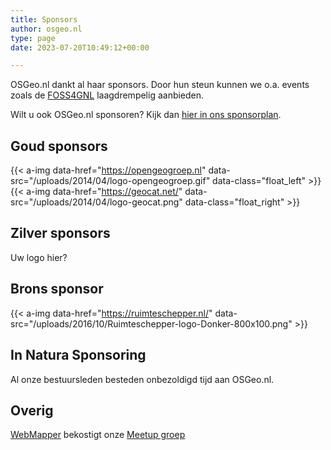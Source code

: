 ```yaml
---
title: Sponsors
author: osgeo.nl
type: page
date: 2023-07-20T10:49:12+00:00

---
```

OSGeo.nl dankt al haar sponsors. 
Door hun steun kunnen we o.a. events zoals de [FOSS4GNL][1] laagdrempelig aanbieden.

Wilt u ook OSGeo.nl sponsoren? Kijk dan [hier in ons sponsorplan][2].

## Goud sponsors

{{< a-img data-href="https://opengeogroep.nl" data-src="/uploads/2014/04/logo-opengeogroep.gif" data-class="float_left" >}}
{{< a-img data-href="https://geocat.net/" data-src="/uploads/2014/04/logo-geocat.png" data-class="float_right" >}}

## Zilver sponsors

Uw logo hier?

## Brons sponsor

{{< a-img data-href="https://ruimteschepper.nl/" data-src="/uploads/2016/10/Ruimteschepper-logo-Donker-800x100.png" >}}

## In Natura Sponsoring

Al onze bestuursleden besteden onbezoldigd tijd aan OSGeo.nl. 

## Overig

[WebMapper][4] bekostigt onze [Meetup groep][5]

 [1]: https://foss4g.nl
 [2]: https://osgeo.nl/sponsorplan
 [3]: https://rwgc.nl/
 [4]: https://webmapper.net
 [5]: https://www.meetup.com/OSGeoNL